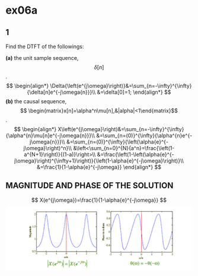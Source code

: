 # ex06a

## 1
Find the DTFT of the followings:

__(a)__ the unit sample sequence, $$\delta[n]$$.
$$
\begin{align*}
\Delta{\left(e^{j\omega}\right)}&=\sum_{n=-\infty}^{\infty}{\delta[n]e^{-j\omega{n}}}\\
&=\delta[0]=1;
\end{align*}
$$
__(b)__ the causal sequence, $$ \begin{matrix}x[n]=\alpha^n\mu[n],&|alpha|<1\end{matrix}$$.
$$
\begin{align*}
X\left(e^{j\omega}\right)&=\sum_{n=-\infty}^{\infty}{\alpha^{n}\mu[n]e^{-j\omega{n}}}\\
&=\sum_{n=(0)}^{\infty}{\alpha^{n}e^{-j\omega{n}}}\\
&=\sum_{n=(0)}^{\infty}{\left(\alpha{e}^{-j\omega}\right)^n}\\
&\left<\sum_{n=0}^{N}{a^n}=\frac{\left(1-a^{N+1}\right)}{(1-a)}\right>\\
&=\frac{\left(1-\left(\alpha{e}^{-j\omega}\right)^{\infty+1}\right)}{\left(1-\alpha{e}^{-j\omega}\right)}\\
&=\frac{1}{1-\alpha{e}^{-j\omega}}
\end{align*}
$$


## MAGNITUDE AND PHASE OF THE SOLUTION
$$
X(e^{j\omega})=\frac{1}{1-\alpha{e}^{-j\omega}}
$$
![fig01](ex06-fig01.png)

